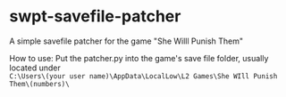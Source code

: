 # swpt-savefile-patcher
A simple savefile patcher for the game "She Willl Punish Them"

How to use:
Put the patcher.py into the game's save file folder, usually located under  
`C:\Users\(your user name)\AppData\LocalLow\L2 Games\She WIll Punish Them\(numbers)\`

